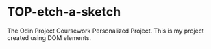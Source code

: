 # TOP-etch-a-sketch
The Odin Project Coursework Personalized Project. This is my project created using DOM elements.

